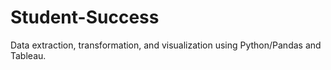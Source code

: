 # Student-Success
Data extraction, transformation, and visualization using Python/Pandas and Tableau.
